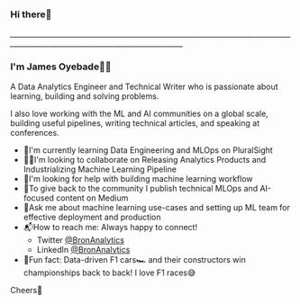 ### Hi there👋
*______________________________________________________________________________________________________________________________*
### I'm James Oyebade🧑‍💻
  A Data Analytics Engineer and Technical Writer who is passionate about learning, building and solving problems.

  I also love working with the ML and AI communities on a global scale, building useful pipelines, writing technical articles, and speaking at
conferences.


  - 🌱I'm currently learning Data Engineering and MLOps on PluralSight
  - 👯‍♂️I'm looking to collaborate on Releasing Analytics Products and Industrializing Machine Learning Pipeline
  - 🤔I'm looking for help with building machine learning workflow
  - 📝To give back to the community I publish technical MLOps and AI-focused content on Medium
  - 💬Ask me about machine learning use-cases and setting up ML team for effective deployment and production
  - 📬How to reach me: Always happy to connect!
      * Twitter [@BronAnalytics](https://twitter.com/BronAnalytics)
      * LinkedIn [@BronAnalytics](https://www.linkedin.com/in/jamesoyebade/)
  - 📍Fun fact: Data-driven F1 cars🏎 and their constructors win championships back to back! I love F1 races😅
  


Cheers🥂
